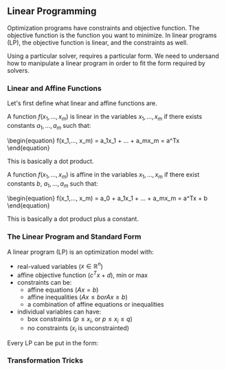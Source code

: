 ## Linear Programming 

Optimization programs have constraints and objective function. The objective function is the function you want to minimize. In linear programs (LP), the objective function is linear, and the constraints as well. 

Using a particular solver, requires a particular form. We need to undersand how to manipulate a linear program in order to fit the form required by solvers.

### Linear and Affine Functions

Let's first define what linear and affine functions are.

A function $f(x_1,..., x_m)$ is linear in the variables $x_1, ..., x_m$ if there exists constants $a_1, ... , a_m$ such that:

\begin{equation}
f(x_1,..., x_m) = a_1x_1 + ... + a_mx_m =
a^Tx
\end{equation}

This is basically a dot product. 

A function $f(x_1,..., x_m)$ is affine in the variables $x_1, ..., x_m$ if there exist constants $b$, $a_1, ... , a_m$ such that:


\begin{equation}
f(x_1,..., x_m) = a_0 + a_1x_1 + ... + a_mx_m =
a^Tx + b
\end{equation}

This is basically a dot product plus a constant. 

### The Linear Program and Standard Form

A linear program (LP) is an optimization model with:

- real-valued variables ($x \in \mathbb{R}^n$)
- affine objective function ($c^Tx + d$), min or max
- constraints can be:
    - affine equations ($Ax = b$)
    - affine inequalities ($Ax \leq b or Ax \geq b$)
    - a combination of affine equations or inequalities
- individual variables can have:
    - box constraints ($p \leq x_i$, or $p \leq x_i \leq q$)
    - no constraints ($x_i$ is unconstrainted)

Every LP can be put in the form:

### Transformation Tricks

